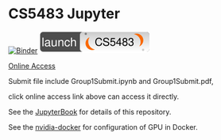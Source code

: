 # CS5483 Jupyter

[![Binder](https://mybinder.org/badge_logo.svg)](https://mybinder.org/v2/git/https%3A%2F%2Fgitlab1.cs.cityu.edu.hk%2Fccha23%2Fcs5483jupyter/main?urlpath=git-pull?repo%3Dhttps%3A%2F%2Fgitlab1.cs.cityu.edu.hk%2Fccha23%2Fcs5483jupyter%26branch%3Dmain%26urlpath%3Dlab%2Ftree%2Fcs5483jupyter%2Fdocs%2FAbstract.ipynb)
[![CS5483](docs/badge.dio.svg)](https://cs5483.cs.cityu.edu.hk/hub/user-redirect/git-pull?repo=https://gitlab1.cs.cityu.edu.hk/ccha23/cs5483jupyter&urlpath=lab/tree/cs5483jupyter/docs/Abstract.ipynb&branch=main)

[Online Access](https://yuanhang110.github.io/datamining/Abstract.html)

Submit file include Group1Submit.ipynb and Group1Submit.pdf,

click online access link above can access it directly.

See the [JupyterBook](https://ccha23.gitlab1.pages.cs.cityu.edu.hk/cs5483jupyter/Abstract.html) for details of this repository.

See the [nvidia-docker](./nvidia-docker.md) for configuration of GPU in Docker.
